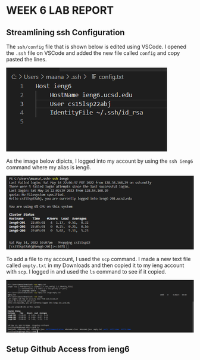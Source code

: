# WEEK 6 LAB REPORT

## Streamlining ssh Configuration

The `ssh/config` file that is shown below is edited using VSCode. I opened the `.ssh` file on VSCode and added the new file called `config` and copy pasted the lines. 

![Image](config.png)

As the image below dipicts, I logged into my account by using the `ssh ieng6` command where my alias is ieng6.

![Image](ieng6.png)

To add a file to my account, I used the `scp` command. I made a new text file called `empty.txt` in my Downloads and then copied it to my ieng account with `scp`. I logged in and used the `ls` command to see if it copied. 

![Image](empty.png)

## Setup Github Access from ieng6

